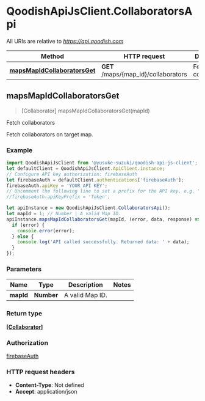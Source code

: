 # QoodishApiJsClient.CollaboratorsApi

All URIs are relative to *https://api.qoodish.com*

Method | HTTP request | Description
------------- | ------------- | -------------
[**mapsMapIdCollaboratorsGet**](CollaboratorsApi.md#mapsMapIdCollaboratorsGet) | **GET** /maps/{map_id}/collaborators | Fetch collaborators



## mapsMapIdCollaboratorsGet

> [Collaborator] mapsMapIdCollaboratorsGet(mapId)

Fetch collaborators

Fetch collaborators on target map. 

### Example

```javascript
import QoodishApiJsClient from '@yusuke-suzuki/qoodish-api-js-client';
let defaultClient = QoodishApiJsClient.ApiClient.instance;
// Configure API key authorization: firebaseAuth
let firebaseAuth = defaultClient.authentications['firebaseAuth'];
firebaseAuth.apiKey = 'YOUR API KEY';
// Uncomment the following line to set a prefix for the API key, e.g. "Token" (defaults to null)
//firebaseAuth.apiKeyPrefix = 'Token';

let apiInstance = new QoodishApiJsClient.CollaboratorsApi();
let mapId = 1; // Number | A valid Map ID.
apiInstance.mapsMapIdCollaboratorsGet(mapId, (error, data, response) => {
  if (error) {
    console.error(error);
  } else {
    console.log('API called successfully. Returned data: ' + data);
  }
});
```

### Parameters


Name | Type | Description  | Notes
------------- | ------------- | ------------- | -------------
 **mapId** | **Number**| A valid Map ID. | 

### Return type

[**[Collaborator]**](Collaborator.md)

### Authorization

[firebaseAuth](../README.md#firebaseAuth)

### HTTP request headers

- **Content-Type**: Not defined
- **Accept**: application/json

